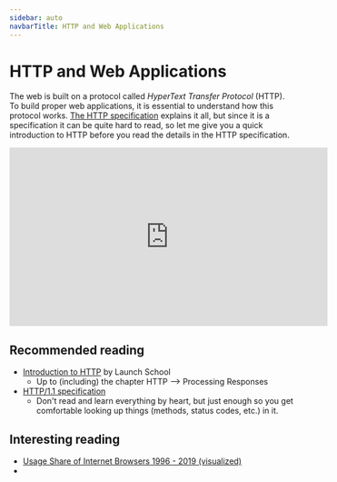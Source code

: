 ```yaml
---
sidebar: auto
navbarTitle: HTTP and Web Applications
---
```


# HTTP and Web Applications
The web is built on a protocol called *HyperText Transfer Protocol* (HTTP). To build proper web applications, it is essential to understand how this protocol works. [The HTTP specification](https://tools.ietf.org/html/rfc2616) explains it all, but since it is a specification it can be quite hard to read, so let me give you a quick introduction to HTTP before you read the details in the HTTP specification.

<iframe width="560" height="314" src="https://www.youtube.com/embed/kuTKFoU5v7k" frameborder="0" allow="accelerometer; autoplay; encrypted-media; gyroscope; picture-in-picture" allowfullscreen></iframe>

## Recommended reading
* [Introduction to HTTP](https://launchschool.com/books/http) by Launch School
    * Up to (including) the chapter HTTP --> Processing Responses
* [HTTP/1.1 specification](https://tools.ietf.org/html/rfc2616)
    * Don't read and learn everything by heart, but just enough so you get comfortable looking up things (methods, status codes, etc.) in it.

## Interesting reading
* [Usage Share of Internet Browsers 1996 - 2019 (visualized)](https://www.reddit.com/r/dataisbeautiful/comments/cxuah9/usage_share_of_internet_browsers_1996_2019_oc/)
* 

<!--

WORK IN PROGRESS HERE, DON'T BOTHER ABOUT IT ^^'

Clients and Servers
The HTTP protocol is built on a *client-server* architecture. That means that some computers on the web acts as *servers*, and all other computers acts as *clients*. When you browse the web through a web browser, you act as a client. 

A client can send an HTTP request to a server, asking the server to do something for it. When a server receives the HTTP request, it should carry out the request, and then send back an HTTP response to the client. This is visualized in XXX below. Having a server on it own is useless; servers exist to serve clients (that's why we call them servers).

IMAGE

For example, when you click on a link in your web browser, your web browser sends an HTTP request to a server, requesting the server to send back the webpage the link leads to. When the server receives this request it send back the webpage in an HTTP response, and when your web browser receives the HTTP response it displays the webpage on the screen.

In general, any computer can act as a client or a server. It is also possible for a computer to be both a client and a server at the same time. For example, when you (acting as a client) send an HTTP request to a server, that server might in turn send an HTTP request to another server to handle your request. The server you sent your request to then acts as both a server and a client at the same time. This is for example used when you login with your Google account on a website that doesn't belong to Google. Then the website you send your request to sends its own requests to Google to check which Google account that belongs to you (this example is a bit simplified; in practise it is a bit more complicated than this).

Resources and URIs
Servers in HTTP are expected to contain resources. It is up to each server to decide what type of resources it should contain, but some resources commonly found on websites includes:

- Images (PNG files, JPEG files, ...)
- Videos ()
- Documents (PDF files, DOCX files, TXT files, ...)
- Static webpages (HTML files, CSS files, JS files, ...)
- General data, such as:
	- Accounts
	- Blogposts
	- Guestbook posts
	- Articles
	- Private Messages
	- Comments
	- ...

Some resources (images, videos, documents, etc.) are simply stored as files on the server, while other resources can be stored in a database, or some other way. For now, we don't really care about how the resources are being stored on the server, as long as they are stored somehow.

When a client wants to work with a resource, it sends an HTTP requests to the server, asking the server to do something with the resource. There are primarilly four different types of requests clients can send. These are known as CRUD operations, and they are: 

- <u>C</u>reate (ask the server to create a new resource)
- <u>R</u>etrieve/<u>R</u>ead (ask the server to send back a resource)
- <u>U</u>pdate (ask the server to change a resource)
- <u>D</u>elete (ask the server to delete a reosurce)

In English, an HTTP request could say something like:

- *Send back the contact page to me*
- *Delete the last comment I wrote*
- *Change the title of the blog post I wrote yesterday to Congratulations* (the client sends the new title to the server)
- *Create a new friend relationship with the user Alice for me* (the client sends a new resource representing the friend relationship to the server)

For example, when you create a new account on a website, your web browser sends an HTTP request to the server asking the server to create a new resource representing your account containing your username and password (and possibly additional information).

Each request sent to a server is about doing something with a resource. The client tells the server which that resource is through a *Uniform Resource Identifier* (URI). Each resource on the server should have a URI that uniquely identifies it, and it is the server that decides which URI each resource should have. Each time you view a webpage (webpage = resource) in a web browser, you can see the URI that uniquely identifies that webpage in the adress bar at the top of the web browser.

For example, [Wikipedia's article/webpage about Mathematics](https://en.wikipedia.org/wiki/Mathematics) has the URI `/wiki/Mathematics`, while their [article/webpage about Computer Science](https://en.wikipedia.org/wiki/Computer_science) has the URI `/wiki/Computer_science`.

The [URI specification](https://tools.ietf.org/html/rfc3986) specifies the format of URIs. Simply put, it is a sequence of characters, where the slash character `/` is used to group relevant resources together. URIs also include the protocol used to access the resource (e.g. HTTP) and an identifier indicating which server that stores the resource (a domain or an IP adress), so a complete URI could for example be `https://en.wikipedia.org/wiki/Mathematics`, where `https` indicates that the HTTPS protocol should be used to access the resource, and the computer containing the resource is the one with the IP address the domain name `wikipedia.org` maps to.

URIs usually identifies a single resource or a collection of multiple resources. It is quite common that the beginning of a URI identifies a collection of resources, and the end of the URI identifies a specific resource within that collection. For example, the URI `/accounts` could identify the collection of all accounts on a website, and the URI `/accounts/Alice` identifies the specific account with the username *Alice*. We can also see this pattern in the example before with URIs on Wikipedia.


Requests
So, a client can send an HTTP request to a server to request the server to do something for it. The HTTP specification have specified the structure of these HTTP requests, so it is very important that clients send HTTP requests using the structure specified in the HTTP specification. If they don't, servers will not understand the requests, because servers expect to only receive HTTP requests using the structure specified in the HTTP specification.

So, let's go through the structure of an HTTP request.

```http
GET /the-uri HTTP/1.1
Accept: application/json
```

The first line in an HTTP request, `GET /the-uri HTTP/1.1`, is called the *request line*. It consists of three parts.

The second part on the header line, `/the-uri`, is called the *Uniform Resource Identifier* (URI). It is used to identify which resource the request is about. Web applications may use whichever URIs they want as long as they 

The first part on the header line is called the *method*. It is also known as the *verb*, but the HTTP specification calls it method, so it is better to stick with that. The method indicates what the client wants to do with the resource identified by the URI. For example, the GET method indicates that the client wants to retrieve the resource, so the server should send back the resource in the HTTP request. The DELETE method indicates that the client wants the server to delete the resource, so the server should delete the resource before it sends back an HTTP response.

The third part on the header line, `HTTP/1.1`, indicates which version of HTTP the client is using, so the server can use the same version.

Responses

-->
